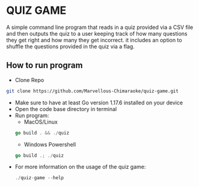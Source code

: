 # QUIZ GAME
 A simple command line program that reads in a quiz provided via a CSV file and then outputs the quiz to a user keeping track of how many questions they get right and how many they get incorrect. it includes an option to shuffle the questions provided in the quiz via a flag.

 ## How to run program
 - Clone Repo 
```bash
git clone https://github.com/Marvellous-Chimaraoke/quiz-game.git
```
 - Make sure to have at least Go version 1.17.6 installed on your device
 - Open the code base directory in terminal
 - Run program:
    - MacOS/Linux 
    ```go
    go build . && ./quiz
    ```
    - Windows Powershell
    ```go
    go build .; ./quiz
    ```
- For more information on the usage of the quiz game:
    ```go
    ./quiz-game --help
    ```
